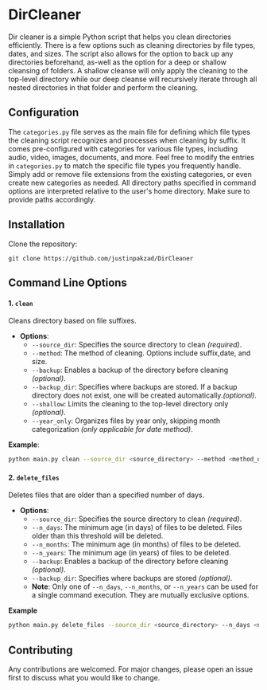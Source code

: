 # DirCleaner

Dir cleaner is a simple Python script that helps you clean directories efficiently. There is a few options such as cleaning  directories by file types, dates, and sizes. The script also allows for the option to back up any directories beforehand, as-well as the option for a deep or shallow cleansing of folders. A shallow cleanse will only apply the cleaning to the top-level directory while our deep cleanse will recursively iterate through all nested directories in that folder and perform the cleaning.

## Configuration
The `categories.py` file serves as the main file for defining which file types the cleaning script recognizes and processes when cleaning by suffix. It comes pre-configured with categories for various file types, including audio, video, images, documents, and more. Feel free to modify the entries in `categories.py` to match the specific file types you frequently handle. Simply add or remove file extensions from the existing categories, or even create new categories as needed. All directory paths specified in command options are interpreted relative to the user's home directory. Make sure to provide paths accordingly.


## Installation

Clone the repository:
```
git clone https://github.com/justinpakzad/DirCleaner
```


## Command Line Options

#### 1. `clean`
Cleans directory based on file suffixes.
- **Options**:
  - `--source_dir`: Specifies the source directory to clean *(required)*.
  - `--method`: The method of cleaning. Options include suffix,date, and size.
  - `--backup`: Enables a backup of the directory before cleaning *(optional)*.
  - `--backup_dir`: Specifies where backups are stored. If a backup directory does not exist, one will be created automatically.*(optional)*.
  - `--shallow`: Limits the cleaning to the top-level directory only *(optional)*.
  - `--year_only`: Organizes files by year only, skipping month categorization *(only applicable for date method)*.

**Example**:
```bash
python main.py clean --source_dir <source_directory> --method <method_of_cleaning> --backup -b-backup_dir <backup_directory>
```

#### 2. `delete_files`
Deletes files that are older than a specified number of days.
- **Options**:
  - `--source_dir`: Specifies the source directory to clean *(required)*.
  - `--n_days`: The minimum age (in days) of files to be deleted. Files older than this threshold will be deleted.
  - `--n_months`: The minimum age (in months) of files to be deleted.
  - `--n_years`: The minimum age (in years) of files to be deleted.
  - `--backup`: Enables a backup of the directory before cleaning *(optional)*.
  - `--backup_dir`: Specifies where backups are stored *(optional)*.
  - **Note**: Only one of `--n_days`, `--n_months`, or `--n_years` can be used for a single command execution. They are mutually exclusive options.

**Example**
```bash
python main.py delete_files --source_dir <source_directory> --n_days <number of days old>
```


## Contributing

Any contributions are welcomed. For major changes, please open an issue first to discuss what you would like to change.

